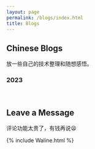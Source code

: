 ```yaml
---
layout: page
permalink: /blogs/index.html
title: Blogs
---
```


## Chinese Blogs
放一些自己的技术整理和随想感悟。

### 2023



<br>

## Leave a Message
评论功能太贵了，有钱再说😫
<br>


{% include Waline.html %} 


<br>


